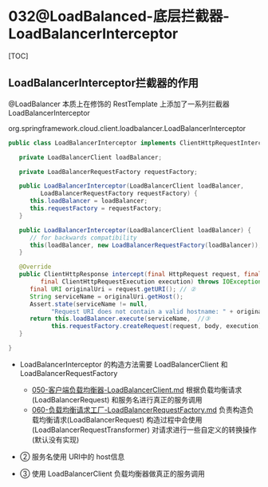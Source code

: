 # 032@LoadBalanced-底层拦截器-LoadBalancerInterceptor

[TOC]

## LoadBalancerInterceptor拦截器的作用

@LoadBalancer 本质上在修饰的 RestTemplate 上添加了一系列拦截器 LoadBalancerInterceptor

org.springframework.cloud.client.loadbalancer.LoadBalancerInterceptor

```java
public class LoadBalancerInterceptor implements ClientHttpRequestInterceptor {

   private LoadBalancerClient loadBalancer;

   private LoadBalancerRequestFactory requestFactory;

   public LoadBalancerInterceptor(LoadBalancerClient loadBalancer,
         LoadBalancerRequestFactory requestFactory) {
      this.loadBalancer = loadBalancer;
      this.requestFactory = requestFactory;
   }

   public LoadBalancerInterceptor(LoadBalancerClient loadBalancer) {
      // for backwards compatibility
      this(loadBalancer, new LoadBalancerRequestFactory(loadBalancer));
   }

   @Override
   public ClientHttpResponse intercept(final HttpRequest request, final byte[] body,
         final ClientHttpRequestExecution execution) throws IOException {
      final URI originalUri = request.getURI(); // ②
      String serviceName = originalUri.getHost();
      Assert.state(serviceName != null,
            "Request URI does not contain a valid hostname: " + originalUri);
      return this.loadBalancer.execute(serviceName,  //③
            this.requestFactory.createRequest(request, body, execution));
   }

}
```

- LoadBalancerInterceptor 的构造方法需要 LoadBalancerClient 和  LoadBalancerRequestFactory

  -  [050-客户端负载均衡器-LoadBalancerClient.md](050-客户端负载均衡器-LoadBalancerClient.md)  根据负载均衡请求(LoadBalancerRequest) 和服务名进行真正的服务调用
  -  [060-负载均衡请求工厂-LoadBalancerRequestFactory.md](060-负载均衡请求工厂-LoadBalancerRequestFactory.md)  负责构造负载均衡请求(LoadBalancerRequest) 构造过程中会使用 (LoadBalancerRequestTransformer) 对请求进行一些自定义的转换操作 (默认没有实现)

- ② 服务名使用 URI中的 host信息

- ③ 使用 LoadBalancerClient 负载均衡器做真正的服务调用

  